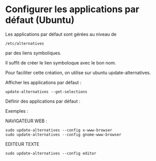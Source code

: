 # Configurer les applications par défaut (Ubuntu)

Les applications par défaut sont gérées au niveau de

    /etc/alternatives

par des liens symboliques.

Il suffit de créer le lien symboloque avec le bon nom.

Pour faciliter cette création, on utilise sur ubuntu update-alternatives.

Afficher les applications par défaut :

    update-alternatives --get-selections

Définir des applications par défaut :

Exemples :

NAVIGATEUR WEB :

    sudo update-alternatives --config x-www-browser
    sudo update-alternatives --config gnome-www-browser

EDITEUR TEXTE

    sudo update-alternatives --config editor
